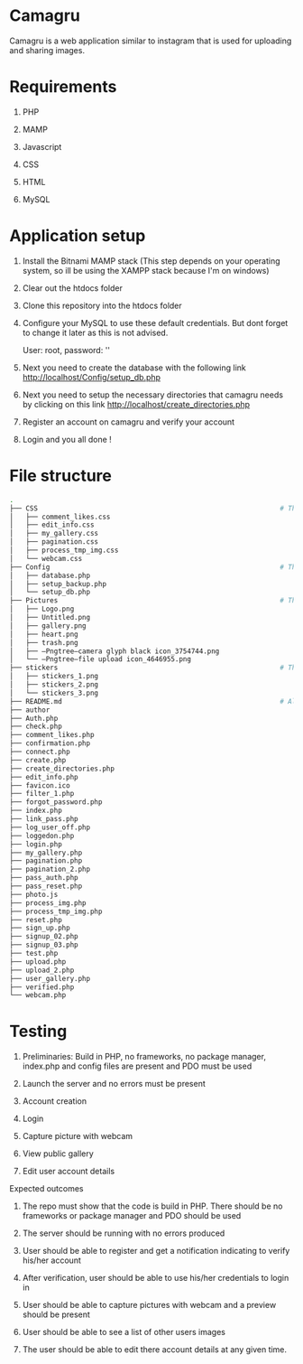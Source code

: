 # Camagru
Camagru is a web application similar to instagram that is used for uploading and sharing images.
# Requirements
1) PHP

2) MAMP

3) Javascript

4) CSS

5) HTML

7) MySQL
# Application setup
1) Install the Bitnami MAMP stack (This step depends on your operating system, so ill be using the XAMPP stack because I'm on windows)

2) Clear out the htdocs folder

3) Clone this repository into the htdocs folder

4) Configure your MySQL to use these default credentials. But dont forget to change it later as this is not advised.

   User: root, password: ''
  
5) Next you need to create the database with the following link [http://localhost/Config/setup_db.php](http://localhost/Config/setup_db.php)

6) Next you need to setup the necessary directories that camagru needs by clicking on this link [http://localhost/create_directories.php](http://localhost/create_directories.php)

7) Register an account on camagru and verify your account

8) Login and you all done !


# File structure
```bash
.
├── CSS                                                            # This is the directory where i store all my CSS files
│   ├── comment_likes.css
│   ├── edit_info.css
│   ├── my_gallery.css
│   ├── pagination.css
│   ├── process_tmp_img.css
│   └── webcam.css
├── Config                                                         # This is the directory where a store my configuration files 
│   ├── database.php
│   ├── setup_backup.php
│   └── setup_db.php
├── Pictures                                                       # This is an asset directory where i store all png's that are used in Camagru
│   ├── Logo.png
│   ├── Untitled.png
│   ├── gallery.png
│   ├── heart.png
│   ├── trash.png
│   ├── —Pngtree—camera glyph black icon_3754744.png
│   └── —Pngtree—file upload icon_4646955.png
├── stickers                                                       # This directory is used to store the stickers that will be used in the image editor
│   ├── stickers_1.png
│   ├── stickers_2.png
│   └── stickers_3.png
├── README.md                                                      # All the files after this README.md file are the php files
├── author
├── Auth.php
├── check.php
├── comment_likes.php
├── confirmation.php
├── connect.php
├── create.php
├── create_directories.php
├── edit_info.php
├── favicon.ico
├── filter_1.php
├── forgot_password.php
├── index.php
├── link_pass.php
├── log_user_off.php
├── loggedon.php
├── login.php
├── my_gallery.php
├── pagination.php
├── pagination_2.php
├── pass_auth.php
├── pass_reset.php
├── photo.js
├── process_img.php
├── process_tmp_img.php
├── reset.php
├── sign_up.php
├── signup_02.php
├── signup_03.php
├── test.php
├── upload.php
├── upload_2.php
├── user_gallery.php
├── verified.php
└── webcam.php
```
# Testing
1) Preliminaries: Build in PHP, no frameworks, no package manager, index.php and config files are present and PDO must be used

2) Launch the server and no errors must be present

3) Account creation

4) Login

5) Capture picture with webcam

6) View public gallery

7) Edit user account details

Expected outcomes

1) The repo must show that the code is build in PHP. There should be no frameworks or package manager and PDO should be used

2) The server should be running with no errors produced

3) User should be able to register and get a notification indicating to verify his/her account

4) After verification, user should be able to use his/her credentials to login in

5) User should be able to capture pictures with webcam and a preview should be present

6) User should be able to see a list of other users images

7) The user should be able to edit there account details at any given time.
